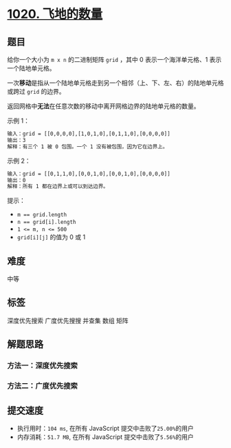 # [1020. 飞地的数量](https://leetcode-cn.com/problems/number-of-enclaves/)

## 题目

给你一个大小为 `m x n` 的二进制矩阵 `grid` ，其中 0 表示一个海洋单元格、1 表示一个陆地单元格。

一次**移动**是指从一个陆地单元格走到另一个相邻（上、下、左、右）的陆地单元格或跨过 `grid` 的边界。

返回网格中**无法**在任意次数的移动中离开网格边界的陆地单元格的数量。

示例 1：

```txt
输入：grid = [[0,0,0,0],[1,0,1,0],[0,1,1,0],[0,0,0,0]]
输出：3
解释：有三个 1 被 0 包围。一个 1 没有被包围，因为它在边界上。
```

示例 2：

```txt
输入：grid = [[0,1,1,0],[0,0,1,0],[0,0,1,0],[0,0,0,0]]
输出：0
解释：所有 1 都在边界上或可以到达边界。
```

提示：

- `m == grid.length`
- `n == grid[i].length`
- `1 <= m, n <= 500`
- `grid[i][j]` 的值为 0 或 1

## 难度

中等

## 标签

深度优先搜索 广度优先搜搜 并查集 数组 矩阵

## 解题思路

### 方法一：深度优先搜索

### 方法二：广度优先搜索

## 提交速度

- 执行用时：`104 ms`, 在所有 JavaScript 提交中击败了`25.00%`的用户
- 内存消耗：`51.7 MB`, 在所有 JavaScript 提交中击败了`5.56%`的用户
